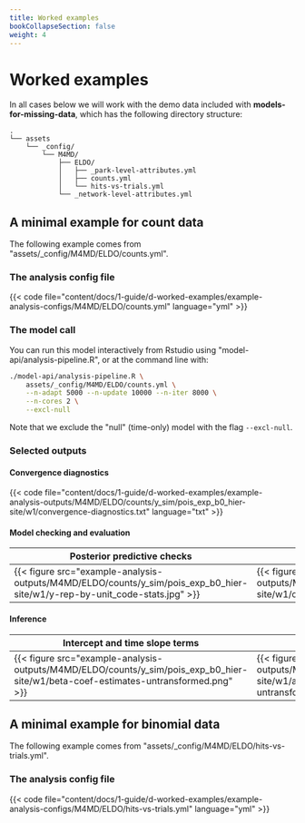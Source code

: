 ```yaml
---
title: Worked examples
bookCollapseSection: false
weight: 4
---
```


# Worked examples
In all cases below we will work with the demo data included with __models-for-missing-data__, which has the following directory structure:

    .
    └── assets
        └── _config/
            └── M4MD/
                ├── ELDO/
                │   ├── _park-level-attributes.yml
                │   ├── counts.yml
                │   └── hits-vs-trials.yml
                └── _network-level-attributes.yml

## A minimal example for count data
The following example comes from "assets/_config/M4MD/ELDO/counts.yml".

### The analysis config file

{{< code file="content/docs/1-guide/d-worked-examples/example-analysis-configs/M4MD/ELDO/counts.yml" language="yml" >}}

### The model call
You can run this model interactively from Rstudio using "model-api/analysis-pipeline.R", or at the command line with: 
```sh
./model-api/analysis-pipeline.R \
    assets/_config/M4MD/ELDO/counts.yml \
    --n-adapt 5000 --n-update 10000 --n-iter 8000 \
    --n-cores 2 \
    --excl-null
```
Note that we exclude the "null" (time-only) model with the flag `--excl-null`. 

### Selected outputs

#### Convergence diagnostics
{{< code file="content/docs/1-guide/d-worked-examples/example-analysis-outputs/M4MD/ELDO/counts/y_sim/pois_exp_b0_hier-site/w1/convergence-diagnostics.txt" language="txt" >}}

#### 
#### Model checking and evaluation
| __Posterior predictive checks__  | __Observed vs. predicted plots__ |
|--|--|
| {{< figure src="example-analysis-outputs/M4MD/ELDO/counts/y_sim/pois_exp_b0_hier-site/w1/y-rep-by-unit_code-stats.jpg" >}} | {{< figure src="example-analysis-outputs/M4MD/ELDO/counts/y_sim/pois_exp_b0_hier-site/w1/op-y-rep.jpg" >}} |

#### Inference
| __Intercept and time slope terms__  | __Fixed effects__ |
|--|--|
| {{< figure src="example-analysis-outputs/M4MD/ELDO/counts/y_sim/pois_exp_b0_hier-site/w1/beta-coef-estimates-untransformed.png" >}} | {{< figure src="example-analysis-outputs/M4MD/ELDO/counts/y_sim/pois_exp_b0_hier-site/w1/additional-coef-estimates-Beta-untransformed.png" >}} |

## A minimal example for binomial data
The following example comes from "assets/_config/M4MD/ELDO/hits-vs-trials.yml".

### The analysis config file
{{< code file="content/docs/1-guide/d-worked-examples/example-analysis-configs/M4MD/ELDO/hits-vs-trials.yml" language="yml" >}}